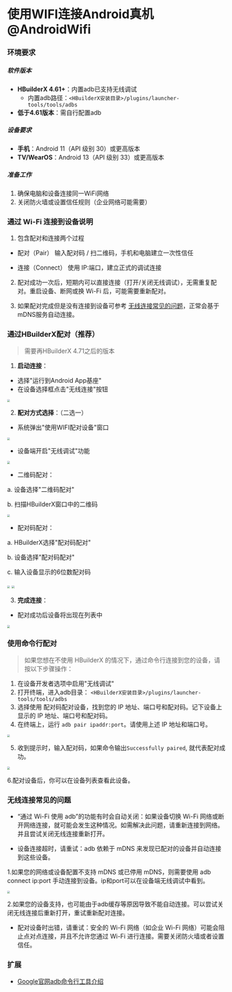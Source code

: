 # 使用WIFI连接Android真机@AndroidWifi

### 环境要求

##### 软件版本
- **HBuilderX 4.61+**：内置adb已支持无线调试  
  - 内置adb路径：`<HBuilderX安装目录>/plugins/launcher-tools/tools/adbs`
- **低于4.61版本**：需自行配置adb

##### 设备要求
- **手机**：Android 11（API 级别 30）或更高版本
- **TV/WearOS**：Android 13（API 级别 33）或更高版本

##### 准备工作
1. 确保电脑和设备连接同一WiFi网络
2. 关闭防火墙或设置信任规则（企业网络可能需要）

### 通过 Wi-Fi 连接到设备说明

1. 包含配对和连接两个过程

- 配对（Pair）	输入配对码 / 扫二维码，手机和电脑建立一次性信任

- 连接（Connect）	使用 IP:端口，建立正式的调试连接

2. 配对成功一次后，短期内可以直接连接（打开/关闭无线调试），无需重复配对。重启设备、断网或换 Wi-Fi 后，可能需要重新配对。

3. 如果配对完成但是没有连接到设备可参考 [无线连接常见的问题](#无线连接常见的问题)，正常会基于mDNS服务自动连接。

### 通过HBuilderX配对（推荐）

> 需要再HBuilderX 4.71之后的版本

1. **启动连接**：

- 选择"运行到Android App基座"
- 在设备选择框点击"无线连接"按钮

<img src="https://web-ext-storage.dcloud.net.cn/doc/tutorial/android-wifi/android-wifi-settings-1.png" style="zoom: 40%;" />

2. **配对方式选择**：（二选一）

- 系统弹出"使用WIFI配对设备"窗口

<img src="https://web-ext-storage.dcloud.net.cn/doc/tutorial/android-wifi/android-wifi-settings-2.png" style="zoom: 40%;" />

- 设备端开启"无线调试"功能

<img src="https://web-ext-storage.dcloud.net.cn/doc/tutorial/android-wifi/android-wifi-settings-7.png" style="zoom: 40%;" />

- 二维码配对：

a. 设备选择"二维码配对"

b. 扫描HBuilderX窗口中的二维码

<img src="https://web-ext-storage.dcloud.net.cn/doc/tutorial/android-wifi/android-wifi-settings-2.png" style="zoom: 40%;" />

- 配对码配对：

a. HBuilderX选择"配对码配对"

b. 设备选择"配对码配对"

c. 输入设备显示的6位数配对码

<img src="https://web-ext-storage.dcloud.net.cn/doc/tutorial/android-wifi/android-wifi-settings-3.png" style="zoom: 40%;" />

<img src="https://web-ext-storage.dcloud.net.cn/doc/tutorial/android-wifi/android-wifi-settings-6.png" style="zoom: 40%;" />

3. **完成连接**：
- 配对成功后设备将出现在列表中

<img src="https://web-ext-storage.dcloud.net.cn/doc/tutorial/android-wifi/android-wifi-settings-4.png" style="zoom: 40%;" />


### 使用命令行配对

> 如果您想在不使用 HBuilderX 的情况下，通过命令行连接到您的设备，请按以下步骤操作：

1. 在设备开发者选项中启用"无线调试"
2. 打开终端，进入adb目录： `<HBuilderX安装目录>/plugins/launcher-tools/tools/adbs`
3. 选择使用 配对码配对设备，找到您的 IP 地址、端口号和配对码。记下设备上显示的 IP 地址、端口号和配对码。
4. 在终端上，运行 `adb pair ipaddr:port`。请使用上述 IP 地址和端口号。

<img src="https://web-ext-storage.dcloud.net.cn/doc/tutorial/android-wifi/android-wifi-settings-6.png" style="zoom: 40%;" />

5. 收到提示时，输入配对码，如果命令输出`Successfully paired`, 就代表配对成功。

<img src="https://web-ext-storage.dcloud.net.cn/doc/tutorial/android-wifi/android-wifi-settings-5.png" style="zoom: 40%;" />

6.配对设备后，你可以在设备列表查看此设备。

### 无线连接常见的问题

- “通过 Wi-Fi 使用 adb”的功能有时会自动关闭：如果设备切换 Wi-Fi 网络或断开网络连接，就可能会发生这种情况。如需解决此问题，请重新连接到网络。并且尝试关闭无线连接重新打开。

- 设备连接超时，请重试：adb 依赖于 mDNS 来发现已配对的设备并自动连接到这些设备。

1.如果您的网络或设备配置不支持 mDNS 或已停用 mDNS，则需要使用 adb connect ip:port 手动连接到设备。ip和port可以在设备端无线调试中看到。

<img src="https://web-ext-storage.dcloud.net.cn/doc/tutorial/android-wifi/android-wifi-settings-8.png" style="zoom: 40%;" />

2.如果您的设备支持，也可能由于adb缓存等原因导致不能自动连接。可以尝试关闭无线连接后重新打开，重试重新配对连接。

- 配对设备时出错，请重试：安全的 Wi-Fi 网络（如企业 Wi-Fi 网络）可能会阻止点对点连接，并且不允许您通过 Wi-Fi 进行连接。需要关闭防火墙或者设置信任。

### 扩展

- [Google官网adb命令行工具介绍](https://developer.android.google.cn/tools/adb?hl=zh-cn)
